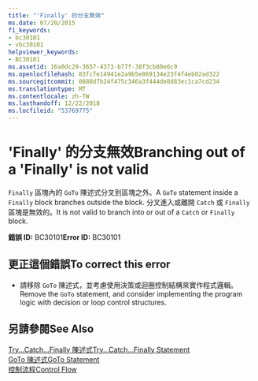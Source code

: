```yaml
---
title: "'Finally' 的分支無效"
ms.date: 07/20/2015
f1_keywords:
- bc30101
- vbc30101
helpviewer_keywords:
- BC30101
ms.assetid: 16a0dc29-3657-4373-b77f-38f3cb80e6c9
ms.openlocfilehash: 83fcfe14941e2a9b5e869134e23f4f4eb02ad322
ms.sourcegitcommit: 0888d7b24f475c346a3f444de8d83ec1ca7cd234
ms.translationtype: MT
ms.contentlocale: zh-TW
ms.lasthandoff: 12/22/2018
ms.locfileid: "53769775"
---
```

# <a name="branching-out-of-a-finally-is-not-valid"></a><span data-ttu-id="ec352-102">'Finally' 的分支無效</span><span class="sxs-lookup"><span data-stu-id="ec352-102">Branching out of a 'Finally' is not valid</span></span>
<span data-ttu-id="ec352-103">`Finally` 區塊內的 `GoTo` 陳述式分叉到區塊之外。</span><span class="sxs-lookup"><span data-stu-id="ec352-103">A `GoTo` statement inside a `Finally` block branches outside the block.</span></span> <span data-ttu-id="ec352-104">分叉進入或離開 `Catch` 或 `Finally` 區塊是無效的。</span><span class="sxs-lookup"><span data-stu-id="ec352-104">It is not valid to branch into or out of a `Catch` or `Finally` block.</span></span>  
  
 <span data-ttu-id="ec352-105">**錯誤 ID:** BC30101</span><span class="sxs-lookup"><span data-stu-id="ec352-105">**Error ID:** BC30101</span></span>  
  
## <a name="to-correct-this-error"></a><span data-ttu-id="ec352-106">更正這個錯誤</span><span class="sxs-lookup"><span data-stu-id="ec352-106">To correct this error</span></span>  
  
-   <span data-ttu-id="ec352-107">請移除 `GoTo` 陳述式，並考慮使用決策或迴圈控制結構來實作程式邏輯。</span><span class="sxs-lookup"><span data-stu-id="ec352-107">Remove the `GoTo` statement, and consider implementing the program logic with decision or loop control structures.</span></span>  
  
## <a name="see-also"></a><span data-ttu-id="ec352-108">另請參閱</span><span class="sxs-lookup"><span data-stu-id="ec352-108">See Also</span></span>  
 [<span data-ttu-id="ec352-109">Try...Catch...Finally 陳述式</span><span class="sxs-lookup"><span data-stu-id="ec352-109">Try...Catch...Finally Statement</span></span>](../../visual-basic/language-reference/statements/try-catch-finally-statement.md)  
 [<span data-ttu-id="ec352-110">GoTo 陳述式</span><span class="sxs-lookup"><span data-stu-id="ec352-110">GoTo Statement</span></span>](../../visual-basic/language-reference/statements/goto-statement.md)  
 [<span data-ttu-id="ec352-111">控制流程</span><span class="sxs-lookup"><span data-stu-id="ec352-111">Control Flow</span></span>](../../visual-basic/programming-guide/language-features/control-flow/index.md)
